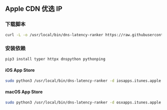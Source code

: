 ## Apple CDN 优选 IP

### 下载脚本

```bash
curl -L -o /usr/local/bin/dns-latency-ranker https://raw.githubusercontent.com/qsoyq/shell/main/scripts/python/tool/dns_latency_ranker.py 
```

### 安装依赖

```bash
pip3 install typer httpx dnspython pythonping 
```

#### iOS App Store

```bash
sudo python3 /usr/local/bin/dns-latency-ranker -d iosapps.itunes.apple.com
```

#### macOS App Store

```bash
sudo python3 /usr/local/bin/dns-latency-ranker -d osxapps.itunes.apple.com
```

